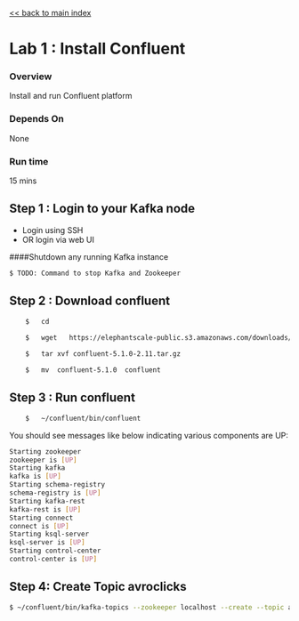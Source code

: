 <link rel='stylesheet' href='../assets/css/main.css'/>

[<< back to main index](../README.md)

Lab 1 : Install Confluent
==========================

### Overview
Install and run Confluent platform

### Depends On
None

### Run time
15 mins

## Step 1 : Login to your Kafka node
* Login using SSH
* OR login via web UI

####Shutdown any running Kafka instance
```bash
$ TODO: Command to stop Kafka and Zookeeper
```


## Step 2 : Download confluent

```bash
    $   cd
    
    $   wget   https://elephantscale-public.s3.amazonaws.com/downloads/confluent-5.1.0-2.11.tar.gz

    $   tar xvf confluent-5.1.0-2.11.tar.gz

    $   mv  confluent-5.1.0  confluent
```

## Step 3 : Run confluent
```bash
    $   ~/confluent/bin/confluent
```

You should see messages like below indicating various components are UP:
```bash
Starting zookeeper
zookeeper is [UP]
Starting kafka
kafka is [UP]
Starting schema-registry
schema-registry is [UP]
Starting kafka-rest
kafka-rest is [UP]
Starting connect
connect is [UP]
Starting ksql-server
ksql-server is [UP]
Starting control-center
control-center is [UP]
```

## Step 4: Create Topic avroclicks
````bash
$ ~/confluent/bin/kafka-topics --zookeeper localhost --create --topic avroclicks --replication-factor 1  --partitions 2
````
